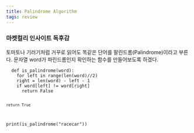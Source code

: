 ```yaml
---
title: Palindrome Algorithm
tags: review
---
```

### 마켓컬리 인사이트 독후감

<div class="message">
 토마토나 기러기처럼 거꾸로 읽어도 똑같은 단어를 팔린드롬(Palindrome)이라고 부른다. 문자열 word가 파린드롬인지 확인하는 함수를 만들어보도록 하겠다. 
</div>

<code>
  def is_palindrome(word):
    for left in range(len(word)//2)
    right = len(word) - left - 1
    if word[left] != word[right]
      return False

    return True
  
  print(is_palindrome("racecar"))
</code>
